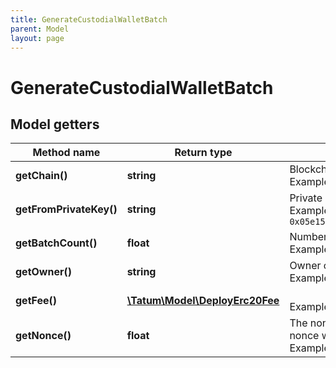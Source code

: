 ```yaml
---
title: GenerateCustodialWalletBatch
parent: Model
layout: page
---
```


# GenerateCustodialWalletBatch

## Model getters

Method name | Return type | Description | Notes
------------ | ------------- | ------------- | -------------
**getChain()** | **string** | Blockchain to work with. <br>Example: `MATIC` |
**getFromPrivateKey()** | **string** | Private key of account, from which the transaction will be initiated. <br>Example: `0x05e150c73f1920ec14caa1e0b6aa09940899678051a78542840c2668ce5080c2` |
**getBatchCount()** | **float** | Number of addresses to generate. <br>Example: `null` |
**getOwner()** | **string** | Owner of the addresses. <br>Example: `0x8cb76aed9c5e336ef961265c6079c14e9cd3d2ea` |
**getFee()** | [**\Tatum\Model\DeployErc20Fee**](../DeployErc20Fee) |  <br>Example: `null` | [optional]
**getNonce()** | **float** | The nonce to be set to the transaction; if not present, the last known nonce will be used <br>Example: `null` | [optional]

